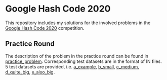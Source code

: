 # Google Hash Code 2020
This repository includes my solutions for the involved problems in the [Google Hash Code 2020](https://codingcompetitions.withgoogle.com/hashcode) competition.

## Practice Round
The description of the problem in the practice round can be found in [practice_problem](https://github.com/bofeng2018/Google-Hash-Code-2020/tree/master/Practice%20Round/practice_problem.pdf). Corresponding test datasets are in the format of IN files. 5 test datasets are provided, i.e. [a_example](https://github.com/bofeng2018/Google-Hash-Code-2020/tree/master/Practice%20Round/a_example.in), [b_small](https://github.com/bofeng2018/Google-Hash-Code-2020/tree/master/Practice%20Round/b_small.in), [c_medium](https://github.com/bofeng2018/Google-Hash-Code-2020/tree/master/Practice%20Round/c_medium.in), [d_quite_big](https://github.com/bofeng2018/Google-Hash-Code-2020/tree/master/Practice%20Round/d_quite_big.in), [e_also_big](https://github.com/bofeng2018/Google-Hash-Code-2020/tree/master/Practice%20Round/e_also_big.in).
